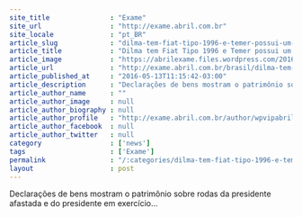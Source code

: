 ```yaml
---
site_title               : "Exame"
site_url                 : "http://exame.abril.com.br"
site_locale              : "pt_BR"
article_slug             : "dilma-tem-fiat-tipo-1996-e-temer-possui-um-audi-a6-blindado"
article_title            : "Dilma tem Fiat Tipo 1996 e Temer possui um Audi A6 blindado"
article_image            : "https://abrilexame.files.wordpress.com/2016/09/size_960_16_9_fiat-e-audi.jpeg?quality=70&strip=all&w=960"
article_url              : "http://exame.abril.com.br/brasil/dilma-tem-um-fiat-tipo-1996-temer-possui-um-audi-a6-blindado/"
article_published_at     : "2016-05-13T11:15:42-03:00"
article_description      : "Declarações de bens mostram o patrimônio sobre rodas da presidente afastada e do presidente em exercício..."
article_author_name      : ""
article_author_image     : null
article_author_biography : null
article_author_profile   : "http://exame.abril.com.br/author/wpvipabril/"
article_author_facebook  : null
article_author_twitter   : null
category                 : ['news']
tags                     : ['Exame']
permalink                : "/:categories/dilma-tem-fiat-tipo-1996-e-temer-possui-um-audi-a6-blindado/"
layout                   : post
---
```


Declarações de bens mostram o patrimônio sobre rodas da presidente afastada e do presidente em exercício...
